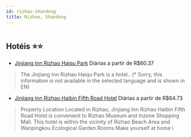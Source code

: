 ```yaml
---
id: rizhao-shandong
title: Rizhao, Shandong
---
```


<center><img src="https://i.t4w.mobi/h/CN/1027396/635401/635401_3733260_1_b.jpg" alt="" /></center>


## Hotéis ⭐️⭐️

-    [Jinjiang Inn Rizhao Haiqu Park](https://www.hurb.com/aud/https://www.hurb.com/hoteis/rizhao/jinjiang-inn-rizhao-haiqu-park-JNP-JP228799?cmp=18055) Diárias a partir de R$60.37
   > The Jinjiang Inn Rizhao Haiqu Park is a  hotel.. (* Sorry, this information is not available in the selected language and is shown in EN) 
-    [Jinjiang Inn Rizhao Haibin Fifth Road Hotel](https://www.hurb.com/aud/https://www.hurb.com/hoteis/rizhao/jinjiang-inn-rizhao-haibin-fifth-road-hotel-JNP-JP199380?cmp=18055) Diárias a partir de R$64.73
   > Property Location Located in Rizhao, Jinjiang Inn Rizhao Haibin Fifth Road Hotel is convenient to Rizhao Museum and Inzone Shopping Mall. This hotel is within the vicinity of Rizhao Beach Area and Wanpingkou Ecological Garden.Rooms Make yourself at home i
